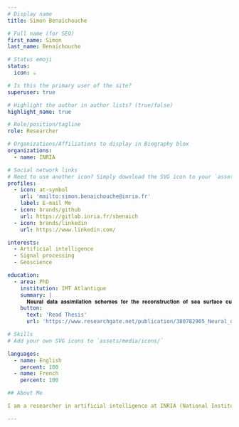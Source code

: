 ```yaml
---
# Display name
title: Simon Benaïchouche

# Full name (for SEO)
first_name: Simon 
last_name: Benaïchouche

# Status emoji
status:
  icon: ☕️

# Is this the primary user of the site?
superuser: true

# Highlight the author in author lists? (true/false)
highlight_name: true

# Role/position/tagline
role: Researcher

# Organizations/Affiliations to display in Biography blox
organizations:
  - name: INRIA

# Social network links
# Need to use another icon? Simply download the SVG icon to your `assets/media/icons/` folder.
profiles:
  - icon: at-symbol
    url: 'mailto:simon.benaichouche@inria.fr'
    label: E-mail Me
  - icon: brands/github
    url: https://gitlab.inria.fr/sbenaich
  - icon: brands/linkedin
    url: https://www.linkedin.com/

interests:
  - Artificial intelligence
  - Signal processing
  - Geoscience 

education:
  - area: PhD 
    institution: IMT Atlantique
    summary: |
      𝐍𝐞𝐮𝐫𝐚𝐥 𝐝𝐚𝐭𝐚 𝐚𝐬𝐬𝐢𝐦𝐢𝐥𝐚𝐭𝐢𝐨𝐧 𝐬𝐜𝐡𝐞𝐦𝐞𝐬 𝐟𝐨𝐫 𝐭𝐡𝐞 𝐫𝐞𝐜𝐨𝐧𝐬𝐭𝐫𝐮𝐜𝐭𝐢𝐨𝐧 𝐨𝐟 𝐬𝐞𝐚 𝐬𝐮𝐫𝐟𝐚𝐜𝐞 𝐜𝐮𝐫𝐫𝐞𝐧𝐭𝐬 𝐟𝐫𝐨𝐦 𝐀𝐈𝐒 𝐚𝐧𝐝 𝐬𝐚𝐭𝐞𝐥𝐥𝐢𝐭𝐞-𝐝𝐞𝐫𝐢𝐯𝐞𝐝 𝐨𝐛𝐬𝐞𝐫𝐯𝐚𝐭𝐢𝐨𝐧𝐬
    button:
      text: 'Read Thesis'
      url: 'https://www.researchgate.net/publication/380782905_Neural_data_assimilation_schemes_for_the_reconstruction_of_sea_surface_currents_from_AIS_and_satellite-derived_observations'

# Skills
# Add your own SVG icons to `assets/media/icons/`

languages:
  - name: English
    percent: 100
  - name: French
    percent: 100

## About Me

I am a researcher in artificial intelligence at INRIA (National Institute for Research in Digital Science and Technology) within the odyssey research group (IFREMER, INRIA, Imperial College of London). My area of ​​expertise covers signal processing and the use of AI in geophysical data assimilation, more specifically the probabilistic modeling of uncertainties related to ill-posed inverse problems in geoscience.

---
```

